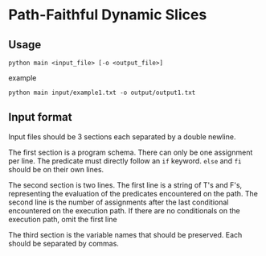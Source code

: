 # Path-Faithful Dynamic Slices

## Usage

```commandline
python main <input_file> [-o <output_file>]
```

example
```commandline
python main input/example1.txt -o output/output1.txt
```

## Input format
Input files should be 3 sections each separated by a double newline.

The first section is a program schema. There can only be one assignment
per line. The predicate must directly follow an `if` keyword.
`else` and `fi` should be on their own lines.

The second section is two lines. The first line is a string of T's and F's,
representing the evaluation of the predicates encountered on the path.
The second line is the number of assignments after the last conditional
encountered on the execution path. If there are no conditionals on
the execution path, omit the first line

The third section is the variable names that should be preserved.
Each should be separated by commas.